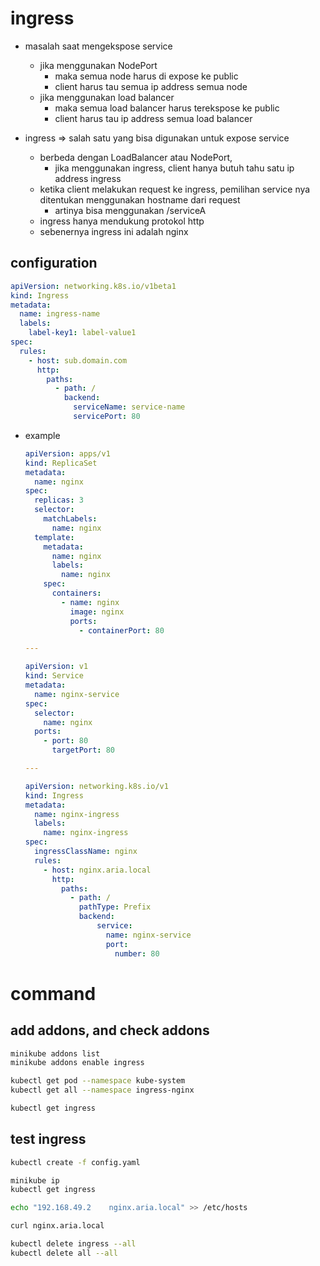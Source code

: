 # ingress
- masalah saat mengekspose service
  - jika menggunakan NodePort
    - maka semua node harus di expose ke public
    - client harus tau semua ip address semua node
  - jika menggunakan load balancer
    - maka semua load balancer harus terekspose ke public
    - client harus tau ip address semua load balancer

- ingress => salah satu yang bisa digunakan untuk expose service
  - berbeda dengan LoadBalancer atau NodePort,
    - jika menggunakan ingress, client hanya butuh tahu satu ip address ingress
  - ketika client melakukan request ke ingress, pemilihan service nya ditentukan menggunakan hostname dari request
    - artinya bisa menggunakan <host>/serviceA
  - ingress hanya mendukung protokol http
  - sebenernya ingress ini adalah nginx

## configuration
```yaml
apiVersion: networking.k8s.io/v1beta1
kind: Ingress
metadata:
  name: ingress-name
  labels:
    label-key1: label-value1
spec:
  rules:
    - host: sub.domain.com
      http:
        paths:
          - path: /
            backend:
              serviceName: service-name
              servicePort: 80
```

- example
  ```yaml
  apiVersion: apps/v1
  kind: ReplicaSet
  metadata:
    name: nginx
  spec:
    replicas: 3
    selector:
      matchLabels:
        name: nginx
    template:
      metadata:
        name: nginx
        labels:
          name: nginx
      spec:
        containers:
          - name: nginx
            image: nginx
            ports:
              - containerPort: 80

  ---

  apiVersion: v1
  kind: Service
  metadata:
    name: nginx-service
  spec:
    selector:
      name: nginx
    ports:
      - port: 80
        targetPort: 80

  ---

  apiVersion: networking.k8s.io/v1
  kind: Ingress
  metadata:
    name: nginx-ingress
    labels:
      name: nginx-ingress
  spec:
    ingressClassName: nginx
    rules:
      - host: nginx.aria.local
        http:
          paths:
            - path: /
              pathType: Prefix
              backend:
                  service:
                    name: nginx-service
                    port:
                      number: 80
  ```

# command
## add addons, and check addons
```sh
minikube addons list
minikube addons enable ingress

kubectl get pod --namespace kube-system
kubectl get all --namespace ingress-nginx

kubectl get ingress
```

## test ingress
```sh
kubectl create -f config.yaml

minikube ip
kubectl get ingress

echo "192.168.49.2    nginx.aria.local" >> /etc/hosts 

curl nginx.aria.local

kubectl delete ingress --all
kubectl delete all --all
```